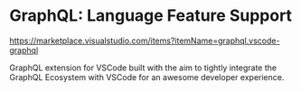# GraphQL: Language Feature Support

<https://marketplace.visualstudio.com/items?itemName=graphql.vscode-graphql>

GraphQL extension for VSCode built with the aim to tightly integrate the GraphQL Ecosystem with VSCode for an awesome developer experience.
